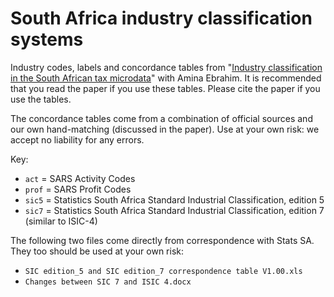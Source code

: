 # South Africa industry classification systems

Industry codes, labels and concordance tables from "[Industry classification in the South African tax microdata](https://sa-tied.wider.unu.edu/sites/default/files/pdf/SA-TIED-WP-134.pdf)" with Amina Ebrahim.
It is recommended that you read the paper if you use these tables. Please cite the paper if you use the tables.

The concordance tables come from a combination of official sources and our own hand-matching (discussed in the paper). Use at your own risk: we accept no liability for any errors.

Key:
- `act` = SARS Activity Codes
- `prof` = SARS Profit Codes
- `sic5` = Statistics South Africa Standard Industrial Classification, edition 5
- `sic7` = Statistics South Africa Standard Industrial Classification, edition 7 (similar to ISIC-4)

The following two files come directly from correspondence with Stats SA. They too should be used at your own risk:
- `SIC edition_5 and SIC edition_7 correspondence table V1.00.xls`
- `Changes between SIC 7 and ISIC 4.docx`
